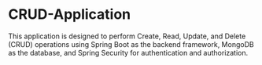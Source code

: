 # CRUD-Application
This application is designed to perform Create, Read, Update, and Delete (CRUD) operations using Spring Boot as the backend framework, MongoDB as the database, and Spring Security for authentication and authorization.
